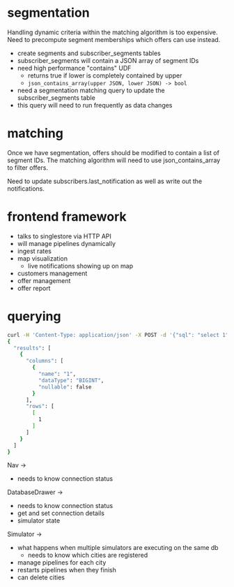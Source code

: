 # segmentation

Handling dynamic criteria within the matching algorithm is too expensive. Need to precompute segment memberships which offers can use instead.

- create segments and subscriber_segments tables
- subscriber_segments will contain a JSON array of segment IDs
- need high performance "contains" UDF
  - returns true if lower is completely contained by upper
  - `json_contains_array(upper JSON, lower JSON) -> bool`
- need a segmentation matching query to update the subscriber_segments table
- this query will need to run frequently as data changes

# matching

Once we have segmentation, offers should be modified to contain a list of segment IDs. The matching algorithm will need to use json_contains_array to filter offers.

Need to update subscribers.last_notification as well as write out the notifications.

# frontend framework

- talks to singlestore via HTTP API
- will manage pipelines dynamically
- ingest rates
- map visualization
  - live notifications showing up on map
- customers management
- offer management
- offer report

# querying

```bash
curl -H 'Content-Type: application/json' -X POST -d '{"sql": "select 1"}' 'root:test@localhost:8808/api/v1/query/tuples' | jq .
{
  "results": [
    {
      "columns": [
        {
          "name": "1",
          "dataType": "BIGINT",
          "nullable": false
        }
      ],
      "rows": [
        [
          1
        ]
      ]
    }
  ]
}
```

Nav ->
* needs to know connection status

DatabaseDrawer ->
* needs to know connection status
* get and set connection details
* simulator state

Simulator ->
* what happens when multiple simulators are executing on the same db
  * needs to know which cities are registered
* manage pipelines for each city
* restarts pipelines when they finish
* can delete cities
